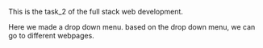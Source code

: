 This is the task_2 of the full stack web development.  


Here we made a drop down menu. based on the drop down menu, we can go to different webpages.  

